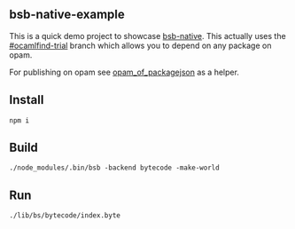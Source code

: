 bsb-native-example
---

This is a quick demo project to showcase [bsb-native](https://github.com/bsansouci/bsb-native). This actually uses the [#ocamlfind-trial](https://github.com/bsansouci/bsb-native/tree/ocamlfind-trial) branch which allows you to depend on any package on opam.

For publishing on opam see [opam_of_packagejson](https://github.com/bsansouci/opam_of_packagejson/) as a helper.


## Install
`npm i`

## Build
`./node_modules/.bin/bsb -backend bytecode -make-world`

## Run
`./lib/bs/bytecode/index.byte`
